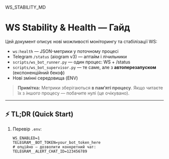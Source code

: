 ﻿WS_STABILITY_MD
# WS Stability & Health — Гайд

Цей документ описує нові можливості моніторингу та стабілізації WS:
- `ws:health` — JSON-метрики у поточному процесі
- Telegram `/status` (aiogram v3) — аптайм і лічильники
- `scripts/ws_bot_runner.py` — один процес: WS + /status
- `scripts/ws_bot_supervisor.py` — те саме, але з **автоперезапуском** (експоненційний бекоф)
- Нові змінні середовища (ENV)

> **Примітка:** Метрики зберігаються **в памʼяті процесу**. Якщо читаєте їх з *іншого* процесу — побачите нулі (це очікувано).

---

## ⚡️ TL;DR (Quick Start)

1. Перевір `.env`:
   ```env
   WS_ENABLED=1
   TELEGRAM__BOT_TOKEN=your_bot_token_here
   # опційно — дозволити конкретний чат:
   TELEGRAM__ALERT_CHAT_ID=123456789
